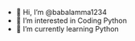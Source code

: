 - 👋 Hi, I’m @babalamma1234
- 👀 I’m interested in Coding Python
- 🌱 I’m currently learning Python

<!---
babalamma1234/babalamma1234 is a ✨ special ✨ repository because its `README.md` (this file) appears on your GitHub profile.
You can click the Preview link to take a look at your changes.
--->
